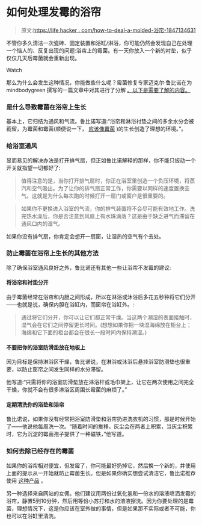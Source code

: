 # 如何处理发霉的浴帘

> 原文:[https://life hacker . com/how-to-deal-a-molded-浴帘-1847134631](https://lifehacker.com/how-to-deal-with-a-moldy-shower-curtain-1847134631)

不管你多久清洁一次瓷砖、固定装置和浴缸/淋浴，你可能仍然会发现自己在处理一个恼人的、反复出现的问题:浴帘上的霉菌。有一天你放入一个新的衬垫，似乎仅仅几天后霉菌就会重新出现。

Watch

那么为什么会发生这种情况，你能做些什么呢？霉菌修复专家迈克尔·鲁比诺在为mindbodygreen 撰写的一篇文章中对其进行了分解 [。以下是需要了解的内容。](https://www.mindbodygreen.com/articles/shower-curtain-mold-prevention-and-treatment)

### 是什么导致霉菌在浴帘上生长

基本上，它归结为通风和气流。鲁比诺写道:“浴帘和淋浴衬垫之间的多余水分会被截留，为霉菌和霉菌(顺便说一下， [应该像霉菌](https://lifehacker.com/the-difference-between-mold-and-mildew-and-how-to-get-1847127266) )的生长创造了理想的环境。”。

### 给浴室通风

显而易见的解决办法是打开排气扇，但正如鲁比诺解释的那样，你不能只扳动一个开关就指望一切都好了:

> 值得注意的是，当你打开排气扇时，你正在浴室里创造一个负压环境，将蒸汽和空气吸出。为了让你的排气扇正常工作，你需要以同样的速度置换空气。这就是为什么每次跑的时候打开一扇门或窗户是很重要的。

> 如果你不更换进入浴室的气流，你的排气装置将不会尽可能有效地工作。洗完热水澡后，你是否注意到风扇上有水珠滴落？这是由于缺乏进气而滞留在通风口内的湿气。

如果你没有排气扇，你肯定会想开一扇窗，让湿热的空气有个去处。

### 防止霉菌在浴帘上生长的其他方法

除了确保浴室通风良好之外，鲁比诺还有其他一些让浴帘不发霉的建议:

#### 将浴帘和衬垫分开

由于霉菌经常在浴帘和内胆之间形成，所以在淋浴或沐浴后多花五秒钟将它们分开——也就是说，确保内胆在浴缸内，而窗帘在浴缸外。:

> 通过将它们分开，你可以让它们都正常干燥。当这两个潮湿的表面接触时，湿气会在它们之间停留更长时间。(想想如果你把一块湿海绵放在柜台上；海绵和它下面的柜台都会在很长一段时间内保持潮湿。)

#### 不要把你的浴室防滑垫放在地板上

因为目标是保持淋浴区干燥，鲁比诺说，在淋浴或沐浴后悬挂浴室防滑垫也很重要，以防止窗帘之间发生同样的水分滞留。

他写道:“只需将你的浴室防滑垫放在淋浴杆或毛巾架上，让它在两次使用之间完全干燥，你就不会有很多淋浴区周围长霉菌的麻烦了。”

#### 定期清洗你的浴垫和浴帘

鲁比诺说，如果你没有经常把浴室防滑垫和浴帘扔进洗衣机的习惯，那是时候开始了——他说他每周洗一次。“随着时间的推移，灰尘会在两者上积累，当灰尘积累时，它为沉淀的霉菌孢子提供了一种磁铁，”他写道。

### 如何去除已经存在的霉菌

如果你的浴帘相对便宜，但发霉了，你可能最好扔掉它，然后换一个新的，并使用上面的提示从一开始就防止霉菌生长。但是如果你确实想尝试清洁它，鲁比诺推荐使用 [这种产品](https://microbalancehealthproducts.com/products/ec3-laundry-additive.html) 。

另一种选择来自网站的女佣。他们建议用两份过氧化氢和一份水的溶液喷洒发霉的浴帘，静置5到10分钟，然后用等份小苏打和水的溶液擦洗。因为你要处理的是霉菌，理想情况下，这是你应该在室外做的事情，但是如果那不实际或者不可能，你也可以在浴缸里清洗。